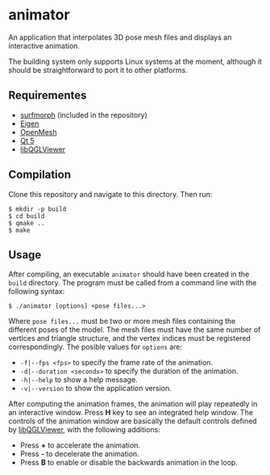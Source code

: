
# animator

An application that interpolates 3D pose mesh files and displays an interactive
animation.

The building system only supports Linux systems at the moment, although it
should be straightforward to port it to other platforms.

## Requirementes

* [surfmorph](..) (included in the repository)
* [Eigen](http://eigen.tuxfamily.org)
* [OpenMesh](http://www.openmesh.org)
* [Qt 5](https://www.qt.io)
* [libQGLViewer](http://libqglviewer.com)

## Compilation

Clone this repository and navigate to this directory. Then run:

```Shell
$ mkdir -p build
$ cd build
$ qmake ..
$ make
```

## Usage

After compiling, an executable `animator` should have been created in the
`build` directory. The program must be called from a command line with the
following syntax:

```Shell
$ ./animator [options] <pose files...>
```

Where `pose files...` must be two or more mesh files containing the different
poses of the model. The mesh files must have the same number of vertices and
triangle structure, and the vertex indices must be registered correspondingly.
The posible values for `options` are:
* `-f|--fps <fps>` to specify the frame rate of the animation.
* `-d|--duration <seconds>` to specify the duration of the animation.
* `-h|--help` to show a help message.
* `-v|--version` to show the application version.

After computing the animation frames, the animation will play repeatedly in an
interactive window. Press **H** key to see an integrated help window. The
controls of the animation window are basically the default controls defined by
[libQGLViewer](http://libqglviewer.com), with the following additions:
* Press **+** to accelerate the animation.
* Press **-** to decelerate the animation.
* Press **B** to enable or disable the backwards animation in the loop.
